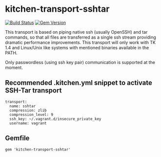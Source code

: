 # kitchen-transport-sshtar

[![Build Status](https://api.travis-ci.org/unibet/kitchen-transport-sshtar.svg)](https://travis-ci.org/unibet/kitchen-transport-sshtar)
[![Gem Version](https://badge.fury.io/rb/kitchen-transport-sshtar.svg)](http://badge.fury.io/rb/kitchen-transport-sshtar)

This transport is based on piping native ssh (usually OpenSSH) and tar commands, so that all files are transferred as a single ssh stream providing dramatic performance improvements. This transport will only work with TK 1.4 and Linux/Unix like systems with mentioned binaries available in the PATH.

Only passwordless (using ssh key pair) communication is supported at the moment.

## Recommended **.kitchen.yml** snippet to activate SSH-Tar transport

```
transport:
  name: sshtar
  compression: zlib
  compression_level: 9
  ssh_key: ~/.vagrant.d/insecure_private_key
  username: vagrant
```

## Gemfile
```
gem 'kitchen-transport-sshtar'
```
